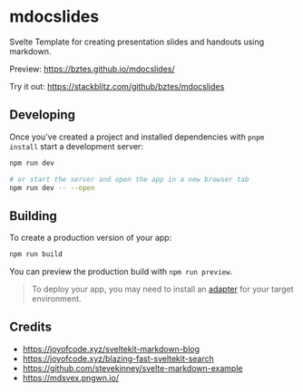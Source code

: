 # mdocslides

Svelte Template for creating presentation slides and handouts using markdown.

Preview: https://bztes.github.io/mdocslides/

Try it out: https://stackblitz.com/github/bztes/mdocslides

## Developing

Once you've created a project and installed dependencies with `pnpm install` start a development server:

```bash
npm run dev

# or start the server and open the app in a new browser tab
npm run dev -- --open
```

## Building

To create a production version of your app:

```bash
npm run build
```

You can preview the production build with `npm run preview`.

> To deploy your app, you may need to install an [adapter](https://kit.svelte.dev/docs/adapters) for your target environment.

## Credits

- https://joyofcode.xyz/sveltekit-markdown-blog
- https://joyofcode.xyz/blazing-fast-sveltekit-search
- https://github.com/stevekinney/svelte-markdown-example
- https://mdsvex.pngwn.io/
